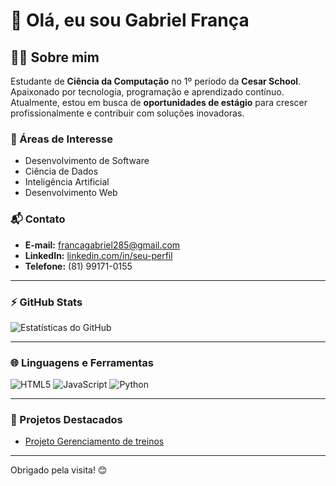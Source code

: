 # 👋 Olá, eu sou Gabriel França


## 🧑‍💻 Sobre mim
Estudante de **Ciência da Computação** no 1º período da **Cesar School**. Apaixonado por tecnologia, programação e aprendizado contínuo. Atualmente, estou em busca de **oportunidades de estágio** para crescer profissionalmente e contribuir com soluções inovadoras.

### 🌟 Áreas de Interesse
- Desenvolvimento de Software
- Ciência de Dados
- Inteligência Artificial
- Desenvolvimento Web

### 📬 Contato
- **E-mail:** [francagabriel285@gmail.com](mailto:francagabriel285@gmail.com)  
- **LinkedIn:** [linkedin.com/in/seu-perfil](https://www.linkedin.com/in/gabriel-frança-986471307/)  
- **Telefone:** (81) 99171-0155  

---

### ⚡ GitHub Stats
![Estatísticas do GitHub](https://github-readme-stats.vercel.app/api?username=seu-username&show_icons=true&theme=radical)  

---

### 🌐 Linguagens e Ferramentas
![HTML5](https://img.shields.io/badge/HTML5-E34F26?style=flat-square&logo=html5&logoColor=white)
![JavaScript](https://img.shields.io/badge/JavaScript-F7DF1E?style=flat-square&logo=javascript&logoColor=black)
![Python](https://img.shields.io/badge/Python-3776AB?style=flat-square&logo=python&logoColor=white)

---

### 🚀 Projetos Destacados
- [Projeto Gerenciamento de treinos](https://github.com/seu-username/projeto1)  

---

Obrigado pela visita! 😊
